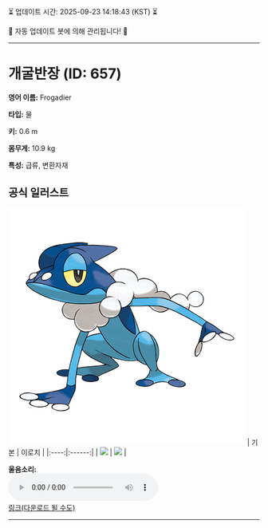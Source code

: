 
⏳ 업데이트 시간: 2025-09-23 14:18:43 (KST) ⏳

🤖 자동 업데이트 봇에 의해 관리됩니다! 🤖

---

# 개굴반장 (ID: 657)
**영어 이름:** Frogadier

**타입:** 물

**키:** 0.6 m

**몸무게:** 10.9 kg

**특성:** 급류, 변환자재

## 공식 일러스트
![](https://raw.githubusercontent.com/PokeAPI/sprites/master/sprites/pokemon/other/official-artwork/657.png)
| 기본 | 이로치 |
|:----:|:------:|
| <img src="http://play.pokemonshowdown.com/sprites/ani/frogadier.gif" width="200"> | <img src="http://play.pokemonshowdown.com/sprites/ani-shiny/frogadier.gif" width="200"> |

**울음소리:**<br><audio controls src="https://raw.githubusercontent.com/PokeAPI/cries/main/cries/pokemon/latest/657.ogg"></audio><br> [링크(다운로드 될 수도)](https://raw.githubusercontent.com/PokeAPI/cries/main/cries/pokemon/latest/657.ogg)


---

